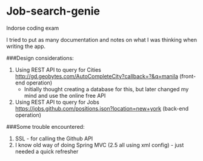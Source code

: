 # Job-search-genie
Indorse coding exam

I tried to put as many documentation and notes on what I was thinking when writing the app.

###Design considerations:
1. Using REST API to query for Cities http://gd.geobytes.com/AutoCompleteCity?callback=?&q=manila (front-end operation)
	* Initially thought creating a database for this, but later changed my mind and use the online free API
1. Using REST API to query for Jobs https://jobs.github.com/positions.json?location=new+york (back-end operation)

###Some trouble encountered:
1. SSL - for calling the Github API
1. I know old way of doing Spring MVC (2.5 all using xml config) - just needed a quick refresher 
